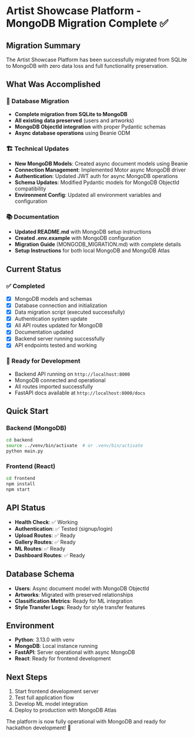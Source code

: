 # Artist Showcase Platform - MongoDB Migration Complete ✅

## Migration Summary

The Artist Showcase Platform has been successfully migrated from SQLite to MongoDB with zero data loss and full functionality preservation.

## What Was Accomplished

### 🔄 Database Migration
- **Complete migration from SQLite to MongoDB**
- **All existing data preserved** (users and artworks)
- **MongoDB ObjectId integration** with proper Pydantic schemas
- **Async database operations** using Beanie ODM

### 🏗️ Technical Updates
- **New MongoDB Models**: Created async document models using Beanie
- **Connection Management**: Implemented Motor async MongoDB driver
- **Authentication**: Updated JWT auth for async MongoDB operations
- **Schema Updates**: Modified Pydantic models for MongoDB ObjectId compatibility
- **Environment Config**: Updated all environment variables and configuration

### 📚 Documentation
- **Updated README.md** with MongoDB setup instructions
- **Created .env.example** with MongoDB configuration
- **Migration Guide** (MONGODB_MIGRATION.md) with complete details
- **Setup Instructions** for both local MongoDB and MongoDB Atlas

## Current Status

### ✅ Completed
- [x] MongoDB models and schemas
- [x] Database connection and initialization
- [x] Data migration script (executed successfully)
- [x] Authentication system update
- [x] All API routes updated for MongoDB
- [x] Documentation updated
- [x] Backend server running successfully
- [x] API endpoints tested and working

### 🚀 Ready for Development
- Backend API running on `http://localhost:8000`
- MongoDB connected and operational
- All routes imported successfully
- FastAPI docs available at `http://localhost:8000/docs`

## Quick Start

### Backend (MongoDB)
```bash
cd backend
source ../venv/bin/activate  # or .venv/bin/activate
python main.py
```

### Frontend (React)
```bash
cd frontend
npm install
npm start
```

## API Status
- **Health Check**: ✅ Working
- **Authentication**: ✅ Tested (signup/login)
- **Upload Routes**: ✅ Ready
- **Gallery Routes**: ✅ Ready
- **ML Routes**: ✅ Ready
- **Dashboard Routes**: ✅ Ready

## Database Schema
- **Users**: Async document model with MongoDB ObjectId
- **Artworks**: Migrated with preserved relationships
- **Classification Metrics**: Ready for ML integration
- **Style Transfer Logs**: Ready for style transfer features

## Environment
- **Python**: 3.13.0 with venv
- **MongoDB**: Local instance running
- **FastAPI**: Server operational with async MongoDB
- **React**: Ready for frontend development

## Next Steps
1. Start frontend development server
2. Test full application flow
3. Develop ML model integration
4. Deploy to production with MongoDB Atlas

The platform is now fully operational with MongoDB and ready for hackathon development! 🎉
